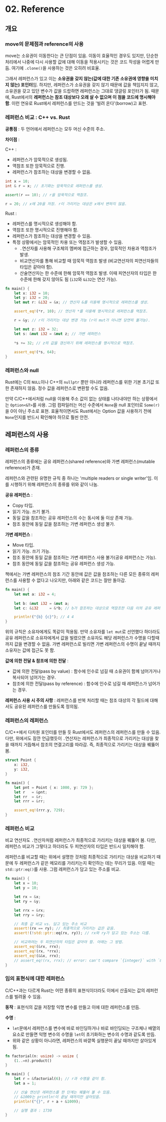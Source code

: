 <link rel="stylesheet" href="../style/style.css">

# 02. Reference

## 개요
### move의 문제점과 reference의 사용
move는 소유권이 이동한다는 큰 단점이 있음. 이동이 효율적인 경우도 있지만, 단순한 처리에서 나중에 다시 사용할 값에 대해 이동을 적용시키는 것은 코드 작성을 어렵게 만듬. 여기에 `.clone()`을 사용하는 것은 오히려 비효율.

그래서 레퍼런스가 있고 이는 **소유권을 갖지 않는(값에 대한 기존 소유권에 영향을 미치지 않는) 포인터**임. 하지만, 레퍼런스가 소유권을 갖지 않기 때문에 값을 책임지지 않고, 소유권을 갖고 있던 변수가 값을 드랍하면 레퍼런스는 그대로 댕글링 포인터가 됨. 때문에, Rust에서의 **레퍼런스는 참조 대상보다 오래 살 수 없으며 이 점을 코드에 명시해야 함**. 이런 연유로 Rust에서 레퍼런스를 만드는 것을 '빌려 온다'(borrow)고 표현.

### 레퍼런스 비교 : C++ vs. Rust
**공통점** : 두 언어에서 레퍼런스는 모두 머신 수준의 주소.

**차이점** : 

C++ :
- 레퍼런스가 암묵적으로 생성됨.
- 역참조 또한 암묵적으로 진행.
- 레퍼런스가 참조하는 대상을 변경할 수 없음.
```c++
int x = 10;
int & r = x; // 초기화는 암묵적으로 레퍼런스를 생성.

assert(r == 10); // r을 암묵적으로 역참조.

r = 20; // x에 20을 저장. r이 가리키는 대상은 x에서 변하지 않음.
```
Rust :
- 레퍼런스를 명시적으로 생성해야 함.
- 역참조 또한 명시적으로 진행해야 함.
- 레퍼런스가 참조하는 대상을 변경할 수 있음.
- 특정 상황에서는 암묵적인 차용 또는 역참조가 발생할 수 있음.
    - `.`연산자를 사용해 구조체의 멤버에 접근하는 경우, 암묵적인 차용과 역참조가 발생.
    - 비교연산자를 통해 비교할 때 암묵적 역참조 발생 (비교연산자의 피연산자들의 타입은 같아야 함).
    - 산술연산자는 한 수준에 한해 암묵적 역참조 발생. 이때 피연산자의 타입은 한 수준에 한해 갖지 않아도 됨 (`i32`와 `&i32`는 연산 가능).
```rust
fn main() {
    let x: i32 = 10;
    let y: i32 = 20;
    let mut r: &i32 = &x; // 연산자 &를 이용해 명시적으로 레퍼런스를 생성.

    assert_eq!(*r, 10); // 연산자 *를 이용해 명시적으로 레퍼런스를 역참조.

    r = &y; // r이 가리키는 대상 변경 가능 (r이 mut가 아니면 당연히 불가능).

    let mut z: i32 = 32;
    let s: &mut i32 = &mut z; // 가변 레퍼런스
    
    *s += 32; // z의 값을 갱신하기 위해 레퍼런스를 명시적으로 역참조.
    
    assert_eq!(*s, 64);
}
```

### 레퍼런스와 null
Rust에는 C의 `NULL`이나 C++의 `nullptr` 뿐만 아니라 레퍼런스를 위한 기본 초기값 또한 존재하지 않음. 정수 값을 레퍼런스로 변환할 수도 없음.

만약 C/C++에서처럼 null을 이용해 주소 값이 없는 상태를 나타내야만 하는 상황에서는 `Option<&T>`를 사용. 그럼 컴파일러는 머신 수준에서 `None`을 null 포인터로 `Some(r)`을 0이 아닌 주소로 표현. 효율적이면서도 Rust에서는 Option 값을 사용하기 전에 `None`인지를 반드시 확인해야 하므로 훨씬 안전.

## 레퍼런스의 사용
### 레퍼런스의 종류
레퍼런스의 종류에는 공유 레퍼런스(shared reference)와 가변 레퍼런스(mutable reference)가 존재.

레퍼런스와 관련된 유명한 규칙 중 하나는 'multiple readers or single writer'임. 이를 시행하기 위해 레퍼런스의 종류를 위와 같이 나눔.

**공유 레퍼런스** : 
- Copy 타입.
- 읽기 가능. 쓰기 불가.
- 동일 값을 참조하는 공유 레퍼런스의 수는 동시에 둘 이상 존재 가능.
- 참조 동안에 동일 값을 참조하는 가변 레퍼런스 생성 불가.

**가변 레퍼런스** : 
- Move 타입.
- 읽기 가능. 쓰기 가능.
- 참조 동안에 동일 값을 참조하는 가변 레퍼런스 사용 불가(공유 레퍼런스는 가능).
- 참조 동안에 동일 값을 참조하는 공유 레퍼런스 생성 가능.

책에서는 가변 레퍼런스의 참조 기간 동안에 값은 값을 참조하는 다른 모든 종류의 레퍼런스를 사용할 수 없다고 나오지만, 아래와 같은 코드는 잘만 돌아감.

```rust
fn main() {
    let mut a: i32 = 4;
    
    let b: &mut i32 = &mut a;
    let c: &i32     = &*b; // b가 참조하는 대상으로 역참조한 다음 이의 공유 레퍼런스를 빌려옴.

    println!("{b} {c}"); // 4 4
}
```

위의 규칙은 소유자에게도 똑같이 적용됨. 만약 소유자를 `let mut`로 선언했다 하더라도 공유 레퍼런스로 소유자에게서 값을 빌렸으면 소유자도 해당 레퍼런스가 수명을 다할때까지 값을 변경할 수 없음. 가변 레퍼런스로 빌리면 가변 레퍼런스의 수명이 끝날 때까지 소유자는 값에 접근도 못 함.

**값에 의한 전달 & 참조에 의한 전달** : 
- 값에 의한 전달(pass by value) : 함수에 인수로 넘길 때 소유권이 함께 넘어가거나 복사되어 넘어가는 경우.
- 참조에 의한 전달(pass by reference) : 함수에 인수로 넘길 때 레퍼런스가 넘어가는 경우.

**레퍼런스 사용 시 주의 사항** : 레퍼런스를 반복 처리할 때는 참조 대상의 각 필드에 대해서도 공유된 레퍼런스를 만들도록 정의됨.

### 레퍼런스의 레퍼런스
C/C++에서 다차원 포인터를 만들 듯 Rust에서도 레퍼런스의 레퍼런스를 만들 수 있음. 다만, 위에서도 잠깐 언급했듯이 `.`연산자는 레퍼런스가 최종적으로 가리키는 대상을 찾을 때까지 거듭해서 참조의 연결고리를 따라감. 즉, 최종적으로 가리키는 대상을 꿰뚫어 봄.
```rust
struct Point {
    x: i32,
    y: i32,
}

fn main() {
    let pnt = Point { x: 1000, y: 729 };
    let r   = &pnt;
    let rr  = &r;
    let rrr = &rr;

    assert_eq!(rrr.y, 729);
}
```

### 레퍼런스 비교
비교 연산자도 `.`연산자처럼 레퍼런스가 최종적으로 가리키는 대상을 꿰뚫어 봄. 다만, 레퍼런스 비교가 그렇다고 하더라도 두 피연산자의 타입은 반드시 일치해야 함.

레퍼런스를 비교할 때는 위에서 설명한 것처럼 최종적으로 가리키는 대상을 비교하기 때문에 두 레퍼런스가 같은 메모리를 가리키는지 확인하는 데는 무리가 있음. 이럴 때는 `std::ptr:eq()`를 사용. 그럼 레퍼런스가 담고 있는 주소를 비교.
```rust
fn main() {
    let x = 10;
    let y = 10;

    let rx = &x;
    let ry = &y;

    let rrx = &rx;
    let rry = &ry;

    // 최종 값 비교 vs. 담고 있는 주소 비교
    assert!(rx == ry); // 최종적으로 가리키는 값은 같음.
    assert!(!std::ptr::eq(rx, ry)); // rx와 ry가 담고 있는 주소는 다름.

    // 비교하려는 두 피연산자의 타입은 같아야 함. 아래는 그 방법.
    assert_eq!(&rx, rrx);
    assert_eq!(rx, *rrx);
    assert_eq!(&&x, rrx);
    // assert_eq!(rx, rrx); // error: can't compare `{integer}` with `&{integer}`
}
```

### 임의 표현식에 대한 레퍼런스
C/C++과는 다르게 Rust는 어떤 종류의 표현식이더라도 이에서 산출되는 값의 레퍼런스를 빌려올 수 있음.

**동작** : 표현식의 값을 저장할 익명 변수를 만들고 이에 대한 레퍼런스를 만듬.

**수명** : 
- `let`문에서 레퍼런스를 변수에 바로 바인딩하거나 바로 바인딩되는 구조체나 배열의 요소로 만들면 익명 변수의 수명을 `let`이 초기화하는 변수의 수명과 같도록 만듬.
- 위와 같은 상황이 아니라면, 레퍼런스의 바깥쪽 실행문이 끝날 때까지만 살아있게 됨.

```rust
fn factorial(n: usize) -> usize {
    (1..=n).product()
}

fn main() {
    let r = &factorial(6); // r과 수명을 같이 함.
    let a = 1;

    // 산술 연산은 레퍼런스를 한 단계는 꿰뚫어 볼 수 있음.
    // &1009는 println!이 끝날 때까지만 살아있음.
    println!("{}", r + a + &1009);

    // 실행 결과 : 1730
}
```
